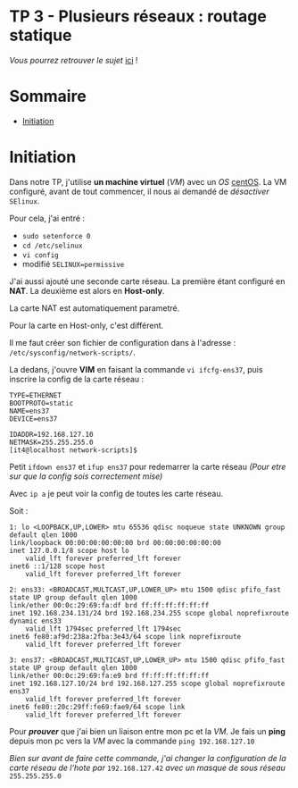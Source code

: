 # TP 3 - Plusieurs réseaux : routage statique

*Vous pourrez retrouver le sujet* [ici](https://github.com/It4lik/B1-Reseau-2018/tree/master/tp/3) !

# Sommaire

* [Initiation](#initiation)

# Initiation

Dans notre TP, j'utilise **un machine virtuel** (*VM*) avec un *OS* [centOS](https://fr.wikipedia.org/wiki/CentOS). La VM configuré, avant de tout commencer, il nous ai demandé de *désactiver* `SElinux`.

Pour cela,  j'ai entré :
* `sudo setenforce 0`
* `cd /etc/selinux`
* `vi config`
* modifié `SELINUX=permissive`

J'ai aussi ajouté une seconde carte réseau.
La première étant configuré en **NAT**.
La deuxième est alors en **Host-only**.

La carte NAT est automatiquement parametré.

Pour la carte en Host-only, c'est différent.

Il me faut créer son fichier de configuration dans à l'adresse : `/etc/sysconfig/network-scripts/`.

La dedans, j'ouvre **VIM** en faisant la commande `vi ifcfg-ens37`, puis inscrire la config de la carte réseau :

    TYPE=ETHERNET
    BOOTPROTO=static
    NAME=ens37
    DEVICE=ens37
    
    IDADDR=192.168.127.10
    NETMASK=255.255.255.0
    [it4@localhost network-scripts]$

Petit `ifdown ens37` et `ifup ens37` pour redemarrer la carte réseau *(Pour etre sur que la config sois correctement mise)*

Avec `ip a` je peut voir la config de toutes les carte réseau.

Soit :

    1: lo <LOOPBACK,UP,LOWER> mtu 65536 qdisc noqueue state UNKNOWN group default qlen 1000
    link/loopback 00:00:00:00:00:00 brd 00:00:00:00:00:00
    inet 127.0.0.1/8 scope host lo
        valid_lft forever preferred_lft forever
    inet6 ::1/128 scope host
        valid_lft forever preferred_lft forever
    
    2: ens33: <BROADCAST,MULTCAST,UP,LOWER_UP> mtu 1500 qdisc pfifo_fast state UP group default qlen 1000
    link/ether 00:0c:29:69:fa:df brd ff:ff:ff:ff:ff:ff
    inet 192.168.234.131/24 brd 192.168.234.255 scope global noprefixroute dynamic ens33
        valid_lft 1794sec preferred_lft 1794sec
    inet6 fe80:af9d:238a:2fba:3e43/64 scope link noprefixroute
        valid_lft forever preferred_lft forever

    3: ens37: <BROADCAST,MULTICAST,UP,LOWER_UP> mtu 1500 qdisc pfifo_fast state UP group default qlen 1000
    link/ether 00:0c:29:69:fa:e9 brd ff:ff:ff:ff:ff:ff
    inet 192.168.127.10/24 brd 192.168.127.255 scope global noprefixroute ens37
        valid_lft forever preferred_lft forever
    inet6 fe80::20c:29ff:fe69:fae9/64 scope link
        valid_lft forever preferred_lft forever

Pour ***prouver*** que j'ai bien un liaison entre mon pc et la *VM*.
Je fais un **ping** depuis mon pc vers la *VM* avec la commande `ping 192.168.127.10`

*Bien sur avant de faire cette commande, j'ai changer la configuration de la carte réseau de l'hote par* `192.168.127.42` *avec un masque de sous réseau* `255.255.255.0`
